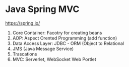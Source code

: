 # Java Spring MVC


https://spring.io/

1. Core Container: Facotry for creating beans
2. AOP: Aspect Orented Programming (add function)
3. Data Access Layer: JDBC - ORM (Object to Relational
4. JMS (Java Message Service) 
5. Trascations 
6. MVC: Serverlet, WebSocket Web Portlet 
